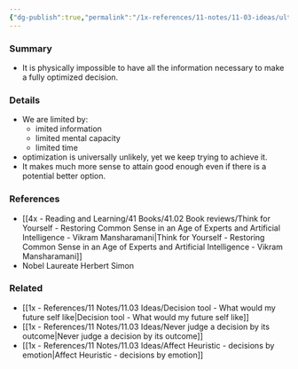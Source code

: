 ```yaml
---
{"dg-publish":true,"permalink":"/1x-references/11-notes/11-03-ideas/ultimate-optimization-is-impossible/","title":"Ultimate optimization is impossible","created":"2023-03-06T06:45:33.000+03:00","updated":"2024-02-14T20:18:21.783+03:00"}
---
```



### Summary
- It is physically impossible to have all the information necessary to make a fully optimized decision.

### Details
- We are limited by:
	- imited information
	- limited mental capacity
	- limited time
- optimization is universally unlikely, yet we keep trying to achieve it.
- It makes much more sense to attain good enough even if there is a potential better option.

### References
- [[4x - Reading and Learning/41 Books/41.02 Book reviews/Think for Yourself - Restoring Common Sense in an Age of Experts and Artificial Intelligence - Vikram Mansharamani\|Think for Yourself - Restoring Common Sense in an Age of Experts and Artificial Intelligence - Vikram Mansharamani]]
- Nobel Laureate Herbert Simon

### Related
- [[1x - References/11 Notes/11.03 Ideas/Decision tool - What would my future self like\|Decision tool - What would my future self like]]
- [[1x - References/11 Notes/11.03 Ideas/Never judge a decision by its outcome\|Never judge a decision by its outcome]]
- [[1x - References/11 Notes/11.03 Ideas/Affect Heuristic - decisions by emotion\|Affect Heuristic - decisions by emotion]]